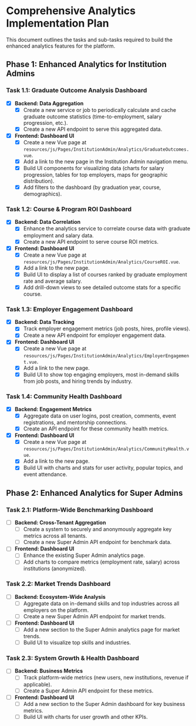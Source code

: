 # Comprehensive Analytics Implementation Plan

This document outlines the tasks and sub-tasks required to build the enhanced analytics features for the platform.

## Phase 1: Enhanced Analytics for Institution Admins

### Task 1.1: Graduate Outcome Analysis Dashboard
- [x] **Backend: Data Aggregation**
  - [x] Create a new service or job to periodically calculate and cache graduate outcome statistics (time-to-employment, salary progression, etc.).
  - [x] Create a new API endpoint to serve this aggregated data.
- [x] **Frontend: Dashboard UI**
  - [x] Create a new Vue page at `resources/js/Pages/InstitutionAdmin/Analytics/GraduateOutcomes.vue`.
  - [x] Add a link to the new page in the Institution Admin navigation menu.
  - [x] Build UI components for visualizing data (charts for salary progression, tables for top employers, maps for geographic distribution).
  - [x] Add filters to the dashboard (by graduation year, course, demographics).

### Task 1.2: Course & Program ROI Dashboard
- [x] **Backend: Data Correlation**
  - [x] Enhance the analytics service to correlate course data with graduate employment and salary data.
  - [x] Create a new API endpoint to serve course ROI metrics.
- [x] **Frontend: Dashboard UI**
  - [x] Create a new Vue page at `resources/js/Pages/InstitutionAdmin/Analytics/CourseROI.vue`.
  - [x] Add a link to the new page.
  - [x] Build UI to display a list of courses ranked by graduate employment rate and average salary.
  - [x] Add drill-down views to see detailed outcome stats for a specific course.

### Task 1.3: Employer Engagement Dashboard
- [x] **Backend: Data Tracking**
  - [x] Track employer engagement metrics (job posts, hires, profile views).
  - [x] Create a new API endpoint for employer engagement data.
- [x] **Frontend: Dashboard UI**
  - [x] Create a new Vue page at `resources/js/Pages/InstitutionAdmin/Analytics/EmployerEngagement.vue`.
  - [x] Add a link to the new page.
  - [x] Build UI to show top engaging employers, most in-demand skills from job posts, and hiring trends by industry.

### Task 1.4: Community Health Dashboard
- [x] **Backend: Engagement Metrics**
  - [x] Aggregate data on user logins, post creation, comments, event registrations, and mentorship connections.
  - [x] Create an API endpoint for these community health metrics.
- [x] **Frontend: Dashboard UI**
  - [x] Create a new Vue page at `resources/js/Pages/InstitutionAdmin/Analytics/CommunityHealth.vue`.
  - [x] Add a link to the new page.
  - [x] Build UI with charts and stats for user activity, popular topics, and event attendance.

## Phase 2: Enhanced Analytics for Super Admins

### Task 2.1: Platform-Wide Benchmarking Dashboard
- [ ] **Backend: Cross-Tenant Aggregation**
  - [ ] Create a system to securely and anonymously aggregate key metrics across all tenants.
  - [ ] Create a new Super Admin API endpoint for benchmark data.
- [ ] **Frontend: Dashboard UI**
  - [ ] Enhance the existing Super Admin analytics page.
  - [ ] Add charts to compare metrics (employment rate, salary) across institutions (anonymized).

### Task 2.2: Market Trends Dashboard
- [ ] **Backend: Ecosystem-Wide Analysis**
  - [ ] Aggregate data on in-demand skills and top industries across all employers on the platform.
  - [ ] Create a new Super Admin API endpoint for market trends.
- [ ] **Frontend: Dashboard UI**
  - [ ] Add a new section to the Super Admin analytics page for market trends.
  - [ ] Build UI to visualize top skills and industries.

### Task 2.3: System Growth & Health Dashboard
- [ ] **Backend: Business Metrics**
  - [ ] Track platform-wide metrics (new users, new institutions, revenue if applicable).
  - [ ] Create a Super Admin API endpoint for these metrics.
- [ ] **Frontend: Dashboard UI**
  - [ ] Add a new section to the Super Admin dashboard for key business metrics.
  - [ ] Build UI with charts for user growth and other KPIs.
